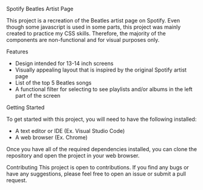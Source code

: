 Spotify Beatles Artist Page

This project is a recreation of the Beatles artist page on Spotify. Even though some javascript is used in some parts, this project was mainly created to practice my CSS skills. Therefore, the majority of the components are non-functional and for visual purposes only.

Features
- Design intended for 13-14 inch screens
- Visually appealing layout that is inspired by the original Spotify artist page
- List of the top 5 Beatles songs
- A functional filter for selecting to see playlists and/or albums in the left part of the screen

Getting Started

To get started with this project, you will need to have the following installed:

- A text editor or IDE (Ex. Visual Studio Code)
- A web browser (Ex. Chrome)

Once you have all of the required dependencies installed, you can clone the repository and open the project in your web browser.

Contributing
This project is open to contributions. If you find any bugs or have any suggestions, please feel free to open an issue or submit a pull request.
